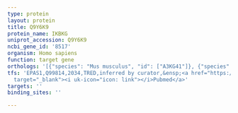 ```yaml
---
type: protein
layout: protein
title: Q9Y6K9
protein_name: IKBKG
uniprot_accession: Q9Y6K9
ncbi_gene_id: '8517'
organism: Homo sapiens
function: target gene
orthologs: '[{"species": "Mus musculus", "id": ["A3KG41"]}, {"species": "Rattus norvegicus", "id": ["Q6TMG5"]}]'
tfs: 'EPAS1,Q99814,2034,TRED,inferred by curator,&ensp;<a href="https://www.ncbi.nlm.nih.gov/pubmed/?term=17202159%5Buid%5D"
  target="_blank"><i uk-icon="icon: link"></i>Pubmed</a>'
targets: ''
binding_sites: ''

---
```

